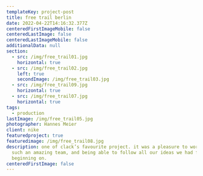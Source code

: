 ```yaml
---
templateKey: project-post
title: free trail berlin
date: 2022-04-22T14:16:32.377Z
centeredFirstImageMobile: false
centeredLastImage: false
centeredLastImageMobile: false
additionalData: null
section:
  - src: /img/free_trail01.jpg
    horizontal: true
  - src: /img/free_trail02.jpg
    left: true
    secondImage: /img/free_trail03.jpg
  - src: /img/free_trail09.jpg
    horizontal: true
  - src: /img/free_trail07.jpg
    horizontal: true
tags:
  - production
lastImage: /img/free_trail05.jpg
photographer: Hannes Meier
client: nike
featuredproject: true
featuredimage: /img/free_trail08.jpg
description: one of clack’s favourite project. it was a pleasure to work with
  such an amazing team, and being able to follow all our ideas we had from the
  beginning on.
centeredFirstImage: false
---
```

